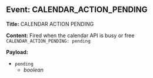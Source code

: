 ## Event: CALENDAR_ACTION_PENDING

**Title:** CALENDAR ACTION PENDING

**Content:**
Fired when the calendar API is busy or free
`CALENDAR_ACTION_PENDING: pending`

**Payload:**
- `pending`
  - *boolean*